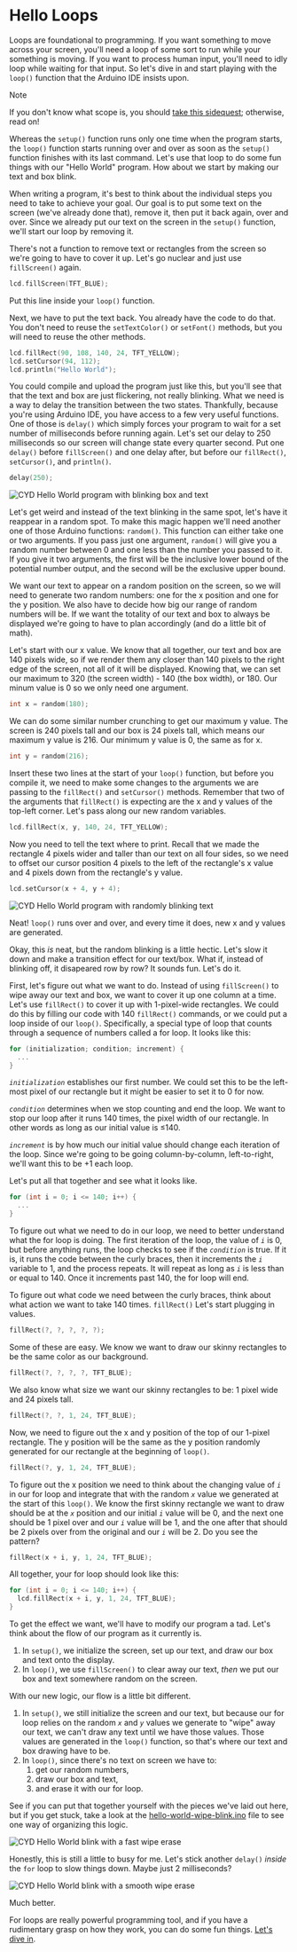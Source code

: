 # Hello Loops

Loops are foundational to programming. If you want something to move across your screen, you'll need a loop of some sort to run while your something is moving. If you want to process human input, you'll need to idly loop while waiting for that input. So let's dive in and start playing with the `loop()` function that the Arduino IDE insists upon.

> [!NOTE]
> If you don't know what scope is, you should [take this sidequest](https://cscircles.cemc.uwaterloo.ca/11b-how-functions-work/); otherwise, read on!

Whereas the `setup()` function runs only one time when the program starts, the `loop()` function starts running over and over as soon as the `setup()` function finishes with its last command. Let's use that loop to do some fun things with our "Hello World" program. How about we start by making our text and box blink.

When writing a program, it's best to think about the individual steps you need to take to achieve your goal. Our goal is to put some text on the screen (we've already done that), remove it, then put it back again, over and over. Since we already put our text on the screen in the `setup()` function, we'll start our loop by removing it.

There's not a function to remove text or rectangles from the screen so we're going to have to cover it up. Let's go nuclear and just use `fillScreen()` again.

```c++
lcd.fillScreen(TFT_BLUE);
```

Put this line inside your `loop()` function.

Next, we have to put the text back. You already have the code to do that. You don't need to reuse the `setTextColor()` or `setFont()` methods, but you will need to reuse the other methods.

```c++
lcd.fillRect(90, 108, 140, 24, TFT_YELLOW);
lcd.setCursor(94, 112);
lcd.println("Hello World");
```

You could compile and upload the program just like this, but you'll see that that the text and box are just flickering, not really blinking. What we need is a way to delay the transition between the two states. Thankfully, because you're using Arduino IDE, you have access to a few very useful functions. One of those is `delay()` which simply forces your program to wait for a set number of milliseconds before running again. Let's set our delay to 250 milliseconds so our screen will change state every quarter second. Put one `delay()` before `fillScreen()` and one delay after, but before our `fillRect()`, `setCursor()`, and `println()`.

```c++
delay(250);
```

<img src="../assets/img/03/cyd-blink-hello-world.gif" alt="CYD Hello World program with blinking box and text">

Let's get weird and instead of the text blinking in the same spot, let's have it reappear in a random spot. To make this magic happen we'll need another one of those Arduino functions: `random()`. This function can either take one or two arguments. If you pass just one argument, `random()` will give you a random number between 0 and one less than the number you passed to it. If you give it two arguments, the first will be the inclusive lower bound of the potential number output, and the second will be the exclusive upper bound. 

We want our text to appear on a random position on the screen, so we will need to generate two random numbers: one for the x position and one for the y position. We also have to decide how big our range of random numbers will be. If we want the totality of our text and box to always be displayed we're going to have to plan accordingly (and do a little bit of math). 

Let's start with our x value. We know that all together, our text and box are 140 pixels wide, so if we render them any closer than 140 pixels to the right edge of the screen, not all of it will be displayed. Knowing that, we can set our maximum to 320 (the screen width) - 140 (the box width), or 180. Our minum value is 0 so we only need one argument.

```c++
int x = random(180);
```

We can do some similar number crunching to get our maximum y value. The screen is 240 pixels tall and our box is 24 pixels tall, which means our maximum y value is 216. Our minimum y value is 0, the same as for x.

```c++
int y = random(216);
```

Insert these two lines at the start of your `loop()` function, but before you compile it, we need to make some changes to the arguments we are passing to the `fillRect()` and `setCursor()` methods. Remember that two of the arguments that `fillRect()` is expecting are the x and y values of the top-left corner. Let's pass along our new random variables.

```c++
lcd.fillRect(x, y, 140, 24, TFT_YELLOW);
```

Now you need to tell the text where to print. Recall that we made the rectangle 4 pixels wider and taller than our text on all four sides, so we need to offset our cursor position 4 pixels to the left of the rectangle's x value and 4 pixels down from the rectangle's y value.

```c++
lcd.setCursor(x + 4, y + 4);
```

<img src="../assets/img/03/cyd-hello-world-random-blink.gif" alt="CYD Hello World program with randomly blinking text">

Neat! `loop()` runs over and over, and every time it does, new x and y values are generated. 

Okay, this *is* neat, but the random blinking is a little hectic. Let's slow it down and make a transition effect for our text/box. What if, instead of blinking off, it disapeared row by row? It sounds fun. Let's do it. 

First, let's figure out what we want to do. Instead of using `fillScreen()` to wipe away our text and box, we want to cover it up one column at a time. Let's use `fillRect()` to cover it up with 1-pixel-wide rectangles. We could do this by filling our code with 140 `fillRect()` commands, or we could put a loop inside of our `loop()`. Specifically, a special type of loop that counts through a sequence of numbers called a for loop. It looks like this:

```c++
for (initialization; condition; increment) {
  ...
}
```

<var>`initialization`</var> establishes our first number. We could set this to be the left-most pixel of our rectangle but it might be easier to set it to 0 for now.

<var>`condition`</var> determines when we stop counting and end the loop. We want to stop our loop after it runs 140 times, the pixel width of our rectangle. In other words as long as our initial value is ≤140.

<var>`increment`</var> is by how much our initial value should change each iteration of the loop. Since we're going to be going column-by-column, left-to-right, we'll want this to be +1 each loop. 

Let's put all that together and see what it looks like.

```c++
for (int i = 0; i <= 140; i++) {
  ...
}
```

To figure out what we need to do in our loop, we need to better understand what the for loop is doing. The first iteration of the loop, the value of <var>`i`</var> is 0, but before anything runs, the loop checks to see if the <var>`condition`</var> is true. If it is, it runs the code between the curly braces, then it increments the <var>`i`</var> variable to 1, and the process repeats. It will repeat as long as <var>`i`</var> is less than or equal to 140. Once it increments past 140, the for loop will end. 

To figure out what code we need between the curly braces, think about what action we want to take 140 times. `fillRect()` Let's start plugging in values.

```c++
fillRect(?, ?, ?, ?, ?);
```

Some of these are easy. We know we want to draw our skinny rectangles to be the same color as our background.

```c++
fillRect(?, ?, ?, ?, TFT_BLUE);
```

We also know what size we want our skinny rectangles to be: 1 pixel wide and 24 pixels tall.

```c++
fillRect(?, ?, 1, 24, TFT_BLUE);
```

Now, we need to figure out the x and y position of the top of our 1-pixel rectangle. The y position will be the same as the y position randomly generated for our rectangle at the beginning of `loop()`.

```c++
fillRect(?, y, 1, 24, TFT_BLUE);
```

To figure out the x position we need to think about the changing value of <var>`i`</var> in our for loop and integrate that with the random <var>`x`</var> value we generated at the start of this `loop()`. We know the first skinny rectangle we want to draw should be at the <var>`x`</var> position and our initial <var>`i`</var> value will be 0, and the next one should be 1 pixel over and our <var>`i`</var> value will be 1, and the one after that should be 2 pixels over from the original and our <var>`i`</var> will be 2. Do you see the pattern?

```c++
fillRect(x + i, y, 1, 24, TFT_BLUE);
```

All together, your for loop should look like this:

```c++
for (int i = 0; i <= 140; i++) {
  lcd.fillRect(x + i, y, 1, 24, TFT_BLUE);
}
```

To get the effect we want, we'll have to modify our program a tad. Let's think about the flow of our program as it currently is.

1. In `setup()`, we initialize the screen, set up our text, and draw our box and text onto the display.
2. In `loop()`, we use `fillScreen()` to clear away our text, *then* we put our box and text somewhere random on the screen.

With our new logic, our flow is a little bit different.
1. In `setup()`, we still initialize the screen and our text, but because our for loop relies on the random <var>`x`</var> and <var>`y`</var> values we generate to "wipe" away our text, we can't draw any text until we have those values. Those values are generated in the `loop()` function, so that's where our text and box drawing have to be.
2. In `loop()`, since there's no text on screen we have to:
   1. get our random numbers,
   2. draw our box and text,
   3. and erase it with our for loop.

See if you can put that together yourself with the pieces we've laid out here, but if you get stuck, take a look at the [hello-world-wipe-blink.ino](hello-world-wipe-blink.ino) file to see one way of organizing this logic.

<img src="../assets/img/03/cyd-fast-wipe-erase.gif" alt="CYD Hello World blink with a fast wipe erase">

Honestly, this is still a little to busy for me. Let's stick another `delay()` *inside* the `for` loop to slow things down. Maybe just 2 milliseconds?

<img src="../assets/img/03/cyd-smooth-wipe-erase.gif" alt="CYD Hello World blink with a smooth wipe erase">

Much better.

For loops are really powerful programming tool, and if you have a rudimentary grasp on how they work, you can do some fun things. [Let's dive in](../04-hello-for-loops/).